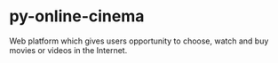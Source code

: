 # py-online-cinema
Web platform which gives users opportunity to choose, watch and buy movies or videos in the Internet.
